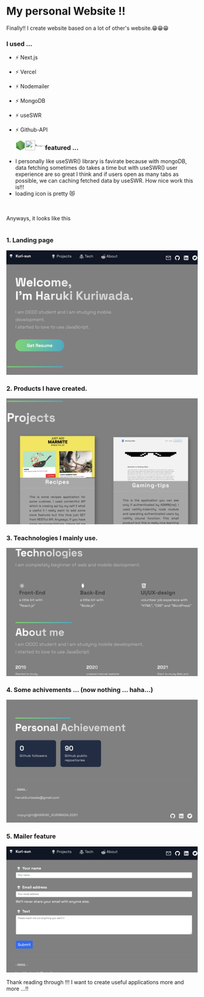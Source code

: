 # My personal Website !!

Finally!! I create website based on a lot of other's website.😁😁😁

### I used ...

- ⚡️ Next.js
- ⚡️ Vercel
- ⚡️ Nodemailer
- ⚡️ MongoDB
- ⚡️ useSWR
- ⚡️ Github-API

  <img align="left" width="26px" height="26px" src="https://raw.githubusercontent.com/github/explore/80688e429a7d4ef2fca1e82350fe8e3517d3494d/topics/nodejs/nodejs.png">
  <img align="left" width="26px" height="26px" src="https://images.ctfassets.net/23aumh6u8s0i/c04wENP3FnbevwdWzrePs/1e2739fa6d0aa5192cf89599e009da4e/nextjs">
  <img align="left" width="26px" height="26px" src="https://raw.githubusercontent.com/github/explore/80688e429a7d4ef2fca1e82350fe8e3517d3494d/topics/mongodb/mongodb.png" >

### featured ...

- I personally like useSWR() library is favirate because with mongoDB, data fetching sometimes do takes a time but with useSWR() user experience are so great I think and if users open as many tabs as possible, we can caching fetched data by useSWR. How nice work this is!!!
- loading icon is pretty 😻

<br/>
<br/>
 Anyways, it looks like this
 <br/>
 <br/>

### 1. Landing page

 <img src="./forreadme/langing.jpeg">

### 2. Products I have created.

  <img src="./forreadme/projects.jpeg">

### 3. Teachnologies I mainly use.

   <img src="./forreadme/tech.jpeg">

### 4. Some achivements ... (now nothing ... haha...)

   <img src="./forreadme/achievements.jpeg">

### 5. Mailer feature

  <img src="./forreadme/mail.jpeg">

Thank reading through !!!
I want to create useful applications more and more ...!!
